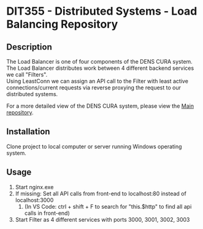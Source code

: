 # DIT355 - Distributed Systems - Load Balancing Repository

## Description
The Load Balancer is one of four components of the DENS CURA system. The Load Balancer distributes work between 4 different backend services we call "Filters".  
Using LeastConn we can assign an API call to the Filter with least active connections/current requests via reverse proxying the request to our distributed systems.

For a more detailed view of the DENS CURA system, please view the [Main repository](https://github.com/PatyMarklund/DIT355-Distributed-System-Main).

## Installation
Clone project to local computer or server running Windows operating system.

## Usage
1. Start nginx.exe
2. If missing: Set all API calls from front-end to localhost:80 instead of localhost:3000  
    1. (In VS Code: ctrl + shift + F to search for "this.$http" to find all api calls in front-end)  
3. Start Filter as 4 different services with ports 3000, 3001, 3002, 3003
